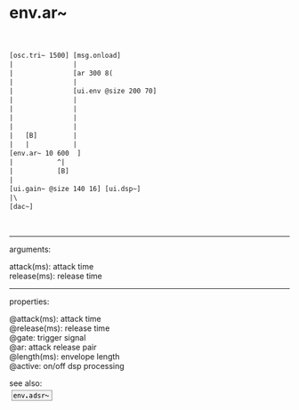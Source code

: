 # env.ar~

```


[osc.tri~ 1500] [msg.onload]
|               |
|               [ar 300 8(
|               |
|               [ui.env @size 200 70]
|               |
|               |
|               |
|               |
|   [B]         |
|   |           |
[env.ar~ 10 600  ]
|           ^|
|           [B]
|
[ui.gain~ @size 140 16] [ui.dsp~]
|\
[dac~]

            
```
---
arguments:

attack(ms): attack time<br>
release(ms): release time<br>

---
properties:

@attack(ms): attack time<br>
@release(ms): release time<br>
@gate: trigger signal<br>
@ar: attack release pair<br>
@length(ms): envelope length<br>
@active: on/off dsp
            processing<br>

see also:<br>
![env.adsr~](img/object_env.adsr~.png)
